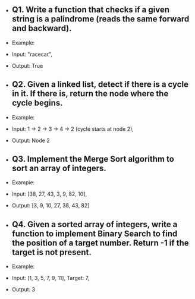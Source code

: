 - ## Q1. Write a function that checks if a given string is a palindrome (reads the same forward and backward).
- Example:
- Input: "racecar",
- Output: True

- ## Q2. Given a linked list, detect if there is a cycle in it. If there is, return the node where the cycle begins.
- Example:
- Input: 1 -> 2 -> 3 -> 4 -> 2 (cycle starts at node 2),
- Output: Node 2

- ## Q3. Implement the Merge Sort algorithm to sort an array of integers.
- Example:
- Input: [38, 27, 43, 3, 9, 82, 10],
- Output: [3, 9, 10, 27, 38, 43, 82]

- ## Q4. Given a sorted array of integers, write a function to implement Binary Search to find the position of a target number. Return -1 if the target is not present.
- Example:
- Input: [1, 3, 5, 7, 9, 11], Target: 7,
- Output: 3